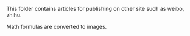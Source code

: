 This folder contains articles for publishing on other site such as weibo, zhihu.

Math formulas are converted to images.
